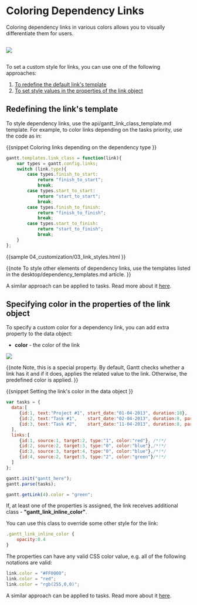 Coloring Dependency Links
================================

Coloring dependency links in various colors allows you to visually differentiate them for users.

<img style="padding-top:15px; padding-bottom:15px;" src="desktop/coloring_links.png"/>

To set a custom style for links, you can use one of the following approaches:

1. [To redefine the default link's template](desktop/colouring_lines.md#redefiningthelinkstemplate)
2. [To set style values in the properties of the link object](desktop/colouring_lines.md#specifyingcolorinthepropertiesofthelinkobject)


Redefining the link's template
-----------------------------------------

To style dependency links, use the api/gantt_link_class_template.md template. For example, to color links depending on the tasks priority, use the code as in:

{{snippet
Coloring links depending on the dependency type
}}
~~~js
gantt.templates.link_class = function(link){
	var types = gantt.config.links;
	switch (link.type){
		case types.finish_to_start:
			return "finish_to_start";
			break;
		case types.start_to_start:
			return "start_to_start";
			break;
		case types.finish_to_finish:
			return "finish_to_finish";
			break;
		case types.start_to_finish:
			return "start_to_finish";
			break;
	}
};
~~~

{{sample
	04_customization/03_link_styles.html
}}

{{note
To style other elements of dependency links, use the templates listed in the desktop/dependency_templates.md article.
}}

A similar approach can be applied to tasks. Read more about it [here](desktop/colouring_tasks.md#redefiningthetaskstemplate).

Specifying color in the properties of the link object
-----------------------------------------------------

To specify a custom color for a dependency link, you can add extra property to the data object:

- **color** - the color of the link 

<img src="desktop/link_color_property.png"/>

{{note
Note, this is a special property. 
By default, Gantt checks whether a link has it and if it does, applies the related value to the link. Otherwise, the predefined color is applied.
}}

{{snippet
Setting the link's color in the data object
}}
~~~js
var tasks = {
  data:[
     {id:1, text:"Project #1", start_date:"01-04-2013", duration:18},
     {id:2, text:"Task #1",    start_date:"02-04-2013", duration:8, parent:1},
     {id:3, text:"Task #2",    start_date:"11-04-2013", duration:8, parent:1}
  ],
  links:[
     {id:1, source:1, target:2, type:"1", color:"red"}, /*!*/
     {id:2, source:2, target:3, type:"0", color:"blue"},/*!*/
     {id:3, source:3, target:4, type:"0", color:"blue"},/*!*/
     {id:4, source:2, target:5, type:"2", color:"green"}/*!*/
  ]
};

gantt.init("gantt_here");
gantt.parse(tasks);

gantt.getLink(4).color = "green";
~~~


If, at least one of the properties is assigned, the link receives additional class - **"gantt_link_inline_color"**. 

You can use this class to override some other style for the link:

~~~js
.gantt_link_inline_color {
	opacity:0.4
}
~~~


The properties can have any valid CSS color value, e.g. all of the following notations are valid:

~~~js
link.color = "#FF0000";
link.color = "red";
link.color = "rgb(255,0,0)";
~~~


A similar approach can be applied to tasks. Read more about it [here](desktop/colouring_tasks.md#specifyingstyleinthepropertiesofthetaskobject).
